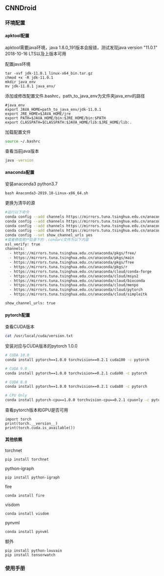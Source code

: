 ## CNNDroid

### 环境配置
#### apktool配置

apktool需要java环境，java 1.8.0_191版本会报错，测试发现java version "11.0.1" 2018-10-16 LTS以及上版本可用

配置java环境

```shell
tar -xvf jdk-11.0.1_linux-x64_bin.tar.gz
chmod +x -R jdk-11.0.1
mkdir java_env
mv jdk-11.0.1 java_env/
```

添加或修改配置文件.bashrc，path_to_java_env为文件夹java_env的路径
```
#java_env
export JAVA_HOME=path_to_java_env/jdk-11.0.1
export JRE_HOME=$JAVA_HOME/jre
export PATH=$JAVA_HOME/bin:$JRE_HOME/bin:$PATH
export CLASSPATH=$CLASSPATH:$JAVA_HOME/lib:$JRE_HOME/lib:.
```

加载配置文件

```bash
source ~/.bashrc
```

查看当前java版本

```bash
java -version
```



#### anaconda配置

安装anaconda3 python3.7

```shell
bash Anaconda3-2019.10-Linux-x86_64.sh
```

更换为清华的源

```bash
#运行以下命令
conda config --add channels https://mirrors.tuna.tsinghua.edu.cn/anaconda/pkgs/main
conda config --add channels https://mirrors.tuna.tsinghua.edu.cn/anaconda/pkgs/free
conda config --add channels https://mirrors.tuna.tsinghua.edu.cn/anaconda/pkgs/r
conda config --add channels https://mirrors.tuna.tsinghua.edu.cn/anaconda/cloud/pytorch
conda config --set show_channel_urls yes
#或者修改用户目录下的 .condarc文件为以下内容
ssl_verify: true
channels:
  - https://mirrors.tuna.tsinghua.edu.cn/anaconda/pkgs/free/
  - https://mirrors.tuna.tsinghua.edu.cn/anaconda/pkgs/main
  - https://mirrors.tuna.tsinghua.edu.cn/anaconda/pkgs/free
  - https://mirrors.tuna.tsinghua.edu.cn/anaconda/pkgs/r
  - https://mirrors.tuna.tsinghua.edu.cn/anaconda/cloud/conda-forge
  - https://mirrors.tuna.tsinghua.edu.cn/anaconda/cloud/msys2
  - https://mirrors.tuna.tsinghua.edu.cn/anaconda/cloud/bioconda
  - https://mirrors.tuna.tsinghua.edu.cn/anaconda/cloud/menpo
  - https://mirrors.tuna.tsinghua.edu.cn/anaconda/cloud/pytorch
  - https://mirrors.tuna.tsinghua.edu.cn/anaconda/cloud/simpleitk

show_channel_urls: true
```

#### pytorch配置

查看CUDA版本

```bash
cat /usr/local/cuda/version.txt
```

安装对应与CUDA版本的pytorch 1.0.0

```bash
# CUDA 10.0
conda install pytorch==1.0.0 torchvision==0.2.1 cuda100 -c pytorch

# CUDA 9.0
conda install pytorch==1.0.0 torchvision==0.2.1 cuda90 -c pytorch

# CUDA 8.0
conda install pytorch==1.0.0 torchvision==0.2.1 cuda80 -c pytorch

# CPU Only
conda install pytorch-cpu==1.0.0 torchvision-cpu==0.2.1 cpuonly -c pytorch
```

查看pytorch版本和GPU是否可用

```
import torch
print(torch.__version__)
print(torch.cuda.is_available())
```

#### 其他依赖

torchnet

```
pip install torchnet
```

python-igraph

```
pip install python-igraph
```
fire
```
conda install fire
```
visdom
```
conda install visdom
```
pynvml
```
conda install pynvml
```
额外

```
pip install python-louvain
pip install tensorwatch
```

### 使用手册

